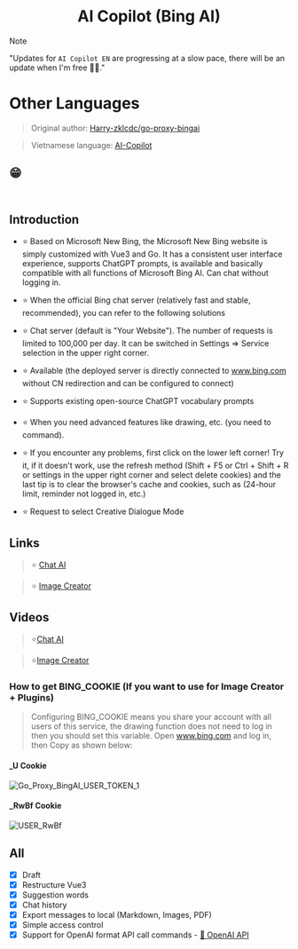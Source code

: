 <h1 align="center">AI Copilot (Bing AI)</h1>

> [!NOTE]
>
> "Updates for `AI Copilot EN` are progressing at a slow pace, there will be an update when I'm free 😶‍🌫️."

# Other Languages
> Original author: [Harry-zklcdc/go-proxy-bingai](https://github.com/Harry-zklcdc/go-proxy-bingai)

> Vietnamese language: [AI-Copilot](https://github.com/chokiproai/AI-Copilot)

## 😁
> ## [![]()]()

## Introduction
- ⭐ Based on Microsoft New Bing, the Microsoft New Bing website is simply customized with Vue3 and Go. It has a consistent user interface experience, supports ChatGPT prompts, is available and basically compatible with all functions of Microsoft Bing AI. Can chat without logging in.

- ⭐ When the official Bing chat server (relatively fast and stable, recommended), you can refer to the following solutions

- ⭐ Chat server (default is "Your Website"). The number of requests is limited to 100,000 per day. It can be switched in Settings => Service selection in the upper right corner.

- ⭐ Available (the deployed server is directly connected to www.bing.com without CN redirection and can be configured to connect)

- ⭐ Supports existing open-source ChatGPT vocabulary prompts

- ⭐ When you need advanced features like drawing, etc. (you need to command).

- ⭐ If you encounter any problems, first click on the lower left corner! Try it, if it doesn't work, use the refresh method (Shift + F5 or Ctrl + Shift + R or settings in the upper right corner and select delete cookies) and the last tip is to clear the browser's cache and cookies, such as (24-hour limit, reminder not logged in, etc.)

- ⭐ Request to select Creative Dialogue Mode

## Links 

>⭐ [Chat AI](https://ngoctuanai-copiloten.hf.space)

>⭐ [Image Creator](https://ngoctuanai-copiloten.hf.space/create)

## Videos

>⭐[Chat AI](https://onedrive.live.com/embed?resid=750758803F9E18F7%21169&authkey=!AGg5_c6ntyVBk0s)

>⭐[Image Creator](https://onedrive.live.com/embed?resid=750758803F9E18F7%21170&authkey=!AA6KYWKRIIZ2_Ug)

### How to get BING_COOKIE (If you want to use for Image Creator + Plugins)

> Configuring BING_COOKIE means you share your account with all users of this service, the drawing function does not need to log in then you should set this variable. Open www.bing.com and log in, then Copy as shown below:
#### _U Cookie

![Go_Proxy_BingAI_USER_TOKEN_1](https://github-production-user-asset-6210df.s3.amazonaws.com/128912789/301841623-ae5265a6-9e7c-4475-86ce-3e1faaa70f1c.png?X-Amz-Algorithm=AWS4-HMAC-SHA256&X-Amz-Credential=AKIAVCODYLSA53PQK4ZA%2F20240202%2Fus-east-1%2Fs3%2Faws4_request&X-Amz-Date=20240202T122303Z&X-Amz-Expires=300&X-Amz-Signature=3233573f779313e1e01eb31dce38f0a300c25a09433379cce4ad701c2f667de4&X-Amz-SignedHeaders=host&actor_id=128912789&key_id=0&repo_id=711082295)
#### _RwBf Cookie

![USER_RwBf](https://github.com/chokiproai/AI-Copilot/assets/128912789/1688a3b2-fe9b-45a1-9eda-2b73f02cbc29)
## All

- [x] Draft
- [x] Restructure Vue3
- [x] Suggestion words
- [x] Chat history
- [x] Export messages to local (Markdown, Images, PDF)
- [x] Simple access control
- [x] Support for OpenAI format API call commands - [🤔 OpenAI API](https://github.com/chokiproai/AI-Copilot-EN/issues/3)